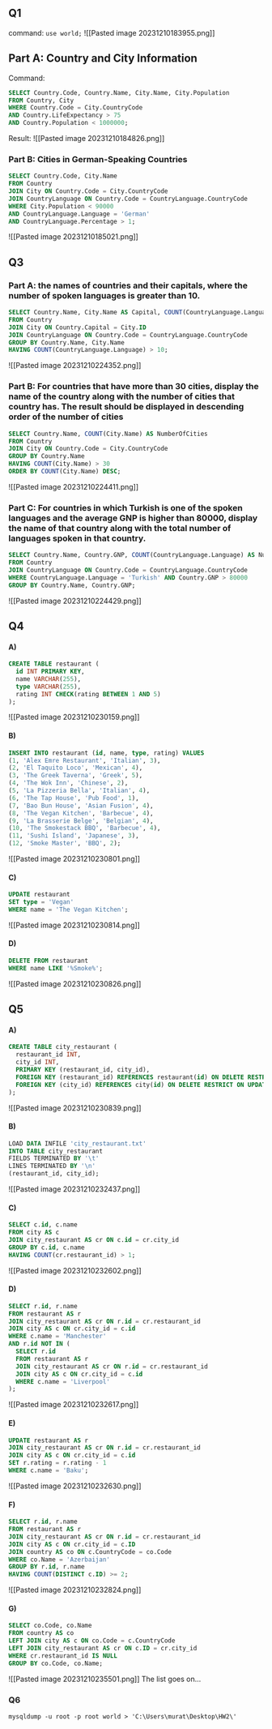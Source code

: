 ## Q1
command: `use world;`
![[Pasted image 20231210183955.png]]

## Part A: Country and City Information
Command:
```sql
SELECT Country.Code, Country.Name, City.Name, City.Population
FROM Country, City
WHERE Country.Code = City.CountryCode
AND Country.LifeExpectancy > 75
AND Country.Population < 1000000;
```
Result:
![[Pasted image 20231210184826.png]]

### Part B: Cities in German-Speaking Countries
```sql
SELECT Country.Code, City.Name
FROM Country
JOIN City ON Country.Code = City.CountryCode
JOIN CountryLanguage ON Country.Code = CountryLanguage.CountryCode
WHERE City.Population < 90000
AND CountryLanguage.Language = 'German'
AND CountryLanguage.Percentage > 1;
```
![[Pasted image 20231210185021.png]]

## Q3
### Part A: the names of countries and their capitals, where the number of spoken languages is greater than 10.
```sql
SELECT Country.Name, City.Name AS Capital, COUNT(CountryLanguage.Language) AS NumberOfLanguages
FROM Country
JOIN City ON Country.Capital = City.ID
JOIN CountryLanguage ON Country.Code = CountryLanguage.CountryCode
GROUP BY Country.Name, City.Name
HAVING COUNT(CountryLanguage.Language) > 10;
```
![[Pasted image 20231210224352.png]]

### Part B: For countries that have more than 30 cities, display the name of the country along with the number of cities that country has. The result should be displayed in descending order of the number of cities
```sql
SELECT Country.Name, COUNT(City.Name) AS NumberOfCities
FROM Country
JOIN City ON Country.Code = City.CountryCode
GROUP BY Country.Name
HAVING COUNT(City.Name) > 30
ORDER BY COUNT(City.Name) DESC;
```
![[Pasted image 20231210224411.png]]

### Part C: For countries in which Turkish is one of the spoken languages and the average GNP is higher than 80000, display the name of that country along with the total number of languages spoken in that country.
```sql
SELECT Country.Name, Country.GNP, COUNT(CountryLanguage.Language) AS NumberOfLanguages
FROM Country
JOIN CountryLanguage ON Country.Code = CountryLanguage.CountryCode
WHERE CountryLanguage.Language = 'Turkish' AND Country.GNP > 80000
GROUP BY Country.Name, Country.GNP;
```
![[Pasted image 20231210224429.png]]
## Q4
#### A)
```sql
CREATE TABLE restaurant (
  id INT PRIMARY KEY,
  name VARCHAR(255),
  type VARCHAR(255),
  rating INT CHECK(rating BETWEEN 1 AND 5)
);
```
![[Pasted image 20231210230159.png]]
#### B)
```sql
INSERT INTO restaurant (id, name, type, rating) VALUES
(1, 'Alex Emre Restaurant', 'Italian', 3),
(2, 'El Taquito Loco', 'Mexican', 4),
(3, 'The Greek Taverna', 'Greek', 5),
(4, 'The Wok Inn', 'Chinese', 2),
(5, 'La Pizzeria Bella', 'Italian', 4),
(6, 'The Tap House', 'Pub Food', 1),
(7, 'Bao Bun House', 'Asian Fusion', 4),
(8, 'The Vegan Kitchen', 'Barbecue', 4),
(9, 'La Brasserie Belge', 'Belgian', 4),
(10, 'The Smokestack BBQ', 'Barbecue', 4),
(11, 'Sushi Island', 'Japanese', 3),
(12, 'Smoke Master', 'BBQ', 2);
```
![[Pasted image 20231210230801.png]]


#### C)
```sql
UPDATE restaurant
SET type = 'Vegan'
WHERE name = 'The Vegan Kitchen';
```
![[Pasted image 20231210230814.png]]
#### D)
```sql
DELETE FROM restaurant
WHERE name LIKE '%Smoke%';
```
![[Pasted image 20231210230826.png]]

## Q5
#### A)
```sql
CREATE TABLE city_restaurant (
  restaurant_id INT,
  city_id INT,
  PRIMARY KEY (restaurant_id, city_id),
  FOREIGN KEY (restaurant_id) REFERENCES restaurant(id) ON DELETE RESTRICT ON UPDATE CASCADE,
  FOREIGN KEY (city_id) REFERENCES city(id) ON DELETE RESTRICT ON UPDATE CASCADE
);
```
![[Pasted image 20231210230839.png]]

#### B) 
```sql
LOAD DATA INFILE 'city_restaurant.txt'
INTO TABLE city_restaurant
FIELDS TERMINATED BY '\t'
LINES TERMINATED BY '\n'
(restaurant_id, city_id);
```
![[Pasted image 20231210232437.png]]
#### C)
```sql
SELECT c.id, c.name
FROM city AS c
JOIN city_restaurant AS cr ON c.id = cr.city_id
GROUP BY c.id, c.name
HAVING COUNT(cr.restaurant_id) > 1;

```
![[Pasted image 20231210232602.png]]
#### D)
```sql
SELECT r.id, r.name
FROM restaurant AS r
JOIN city_restaurant AS cr ON r.id = cr.restaurant_id
JOIN city AS c ON cr.city_id = c.id
WHERE c.name = 'Manchester'
AND r.id NOT IN (
  SELECT r.id
  FROM restaurant AS r
  JOIN city_restaurant AS cr ON r.id = cr.restaurant_id
  JOIN city AS c ON cr.city_id = c.id
  WHERE c.name = 'Liverpool'
);
```
![[Pasted image 20231210232617.png]]
#### E)
```sql
UPDATE restaurant AS r
JOIN city_restaurant AS cr ON r.id = cr.restaurant_id
JOIN city AS c ON cr.city_id = c.id
SET r.rating = r.rating - 1
WHERE c.name = 'Baku';
```
![[Pasted image 20231210232630.png]]

#### F)
```sql
SELECT r.id, r.name
FROM restaurant AS r
JOIN city_restaurant AS cr ON r.id = cr.restaurant_id
JOIN city AS c ON cr.city_id = c.ID
JOIN country AS co ON c.CountryCode = co.Code
WHERE co.Name = 'Azerbaijan'
GROUP BY r.id, r.name
HAVING COUNT(DISTINCT c.ID) >= 2;
```
![[Pasted image 20231210232824.png]]

#### G)
```sql
SELECT co.Code, co.Name
FROM country AS co
LEFT JOIN city AS c ON co.Code = c.CountryCode
LEFT JOIN city_restaurant AS cr ON c.ID = cr.city_id
WHERE cr.restaurant_id IS NULL
GROUP BY co.Code, co.Name;
```
![[Pasted image 20231210235501.png]]
The list goes on...
### Q6
```
mysqldump -u root -p root world > 'C:\Users\murat\Desktop\HW2\'
```
